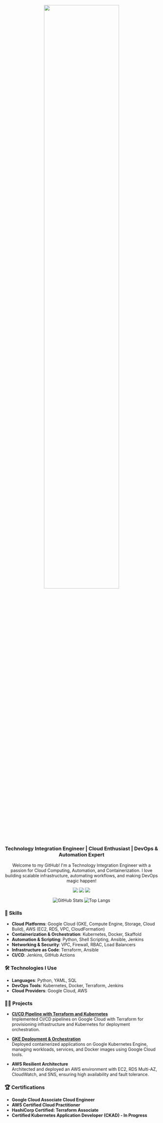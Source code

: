 <div align="center">

<img src="https://readme-typing-svg.demolab.com?font=Inconsolata&weight=500&size=50&duration=4000&pause=300&color=000000&center=true&vCenter=true&multiline=true&repeat=false&random=false&width=1300&height=140&lines=Hi+there,+I'm+Abhijeet+Katore!+👋+%E2%9C%A9" width="70%" />
<!-- # Hi there, I'm Abhijeet Katore! 👋 /!-->

### Technology Integration Engineer | Cloud Enthusiast | DevOps & Automation Expert
Welcome to my GitHub! I'm a Technology Integration Engineer with a passion for Cloud Computing, Automation, and Containerization. I love building scalable infrastructure, automating workflows, and making DevOps magic happen!

[![](https://img.shields.io/badge/Linkedin-0a66c2)](http://linkedin.com/in/akatore)
[![](https://img.shields.io/badge/Credly-829F82)](https://www.credly.com/users/abhijeet-katore)
[![](https://img.shields.io/badge/GoogleCloudSkillBadges-69899c)](https://www.cloudskillsboost.google/public_profiles/35026583-e4db-429a-8069-2527c9a8f043)
</div>


<p align="center">
  <img src="https://github-readme-stats.vercel.app/api?username=akatore&show_icons=true&theme=light&hide=contribs" alt="GitHub Stats" />
 <!-- <img src="https://github-readme-stats.vercel.app/api?username=akatore&show_icons=true&theme=light&hide=issues,contribs" alt="GitHub Stats" />  /!-->
  <img src="https://github-readme-stats.vercel.app/api/top-langs/?username=akatore&layout=compact&theme=light" alt="Top Langs" />
  <!-- <img src="https://github-readme-stats.vercel.app/api/top-langs/?username=akatore&layout=compact&langs_count=3&theme=light" alt="Top Langs" /> /!-->
  
</p>



### 🚀 Skills

- **Cloud Platforms**: Google Cloud (GKE, Compute Engine, Storage, Cloud Build), AWS (EC2, RDS, VPC, CloudFormation)
- **Containerization & Orchestration**: Kubernetes, Docker, Skaffold
- **Automation & Scripting**: Python, Shell Scripting, Ansible, Jenkins
- **Networking & Security**: VPC, Firewall, RBAC, Load Balancers
- **Infrastructure as Code**: Terraform, Ansible
- **CI/CD**: Jenkins, GitHub Actions

### 🛠️ Technologies I Use

- **Languages**: Python, YAML, SQL
- **DevOps Tools**: Kubernetes, Docker, Terraform, Jenkins
- **Cloud Providers**: Google Cloud, AWS

<!-- ### 💼 Professional Experience

- **Technology Integration Engineer at Amdocs**  
  Managing cloud infrastructure, automating tasks with Ansible, and leading server automation for SIT and Pre-PROD environments.
  
- **Associate Software Engineer at Amdocs**  
  Developed production Python scripts automating customer data parsing and task distribution, helping save time and increase efficiency.
  
- **Google Cloud Facilitator**  
  Led workshops for over 650 students on Google Cloud services, promoting hands-on learning and cloud adoption. /!-->

### 🧑‍💻 Projects

- **[CI/CD Pipeline with Terraform and Kubernetes](https://github.com/akatore/GCP-projects/blob/main/CICD%20in%20GKE/ci-cd-on-gke.md)**  
  Implemented CI/CD pipelines on Google Cloud with Terraform for provisioning infrastructure and Kubernetes for deployment orchestration.
  
- **[GKE Deployment & Orchestration](https://github.com/akatore/GCP-projects/blob/main/Flask%20App%20with%20GKE%20Deployment/flask-app-with-gke.md)**  
  Deployed containerized applications on Google Kubernetes Engine, managing workloads, services, and Docker images using Google Cloud tools.
  
- **AWS Resilient Architecture**  
  Architected and deployed an AWS environment with EC2, RDS Multi-AZ, CloudWatch, and SNS, ensuring high availability and fault tolerance.

### 🏆 Certifications

- **Google Cloud Associate Cloud Engineer**
- **AWS Certified Cloud Practitioner**
- **HashiCorp Certified: Terraform Associate**
- **Certified Kubernetes Application Developer (CKAD) - In Progress**

<!-- !
### 🌐 Let's Connect

- [LinkedIn](https://www.linkedin.com/in/akatore)
- [Credly](https://www.credly.com/users/abhijeet-katore)
- [Website](https://akatore.carrd.co)


[Top Langs](https://github-readme-stats.vercel.app/api/top-langs/?username=akatore&layout=compact&theme=radical) 
![Top Langs](https://github-readme-stats.vercel.app/api/top-langs/?username=akatore&layout=compact&theme=light)
![Top Langs](https://github-readme-stats.vercel.app/api/top-langs/?username=akatore&layout=compact&theme=light)

![GitHub Stats](https://github-readme-stats.vercel.app/api?username=akatore&show_icons=true&theme=light) ![Top Langs](https://github-readme-stats.vercel.app/api/top-langs/?username=akatore&show_icons=true&theme=light)

![](https://github.com/sw-yx/sw-yx/blob/master/generated/overview.svg)
![](https://github.com/sw-yx/sw-yx/blob/master/generated/languages.svg)

for freelance work? do reach, [email](mailto:abhishknads.work@gmail.com) :)
/!-->

<!-- Customize the Appearance
You can customize the look of the card by adding query parameters like:

Theme: Change the theme using &theme=radical
Hide Languages: Hide specific languages with &hide=html,css
Layout: Use a compact layout with &layout=compact
/!-->
